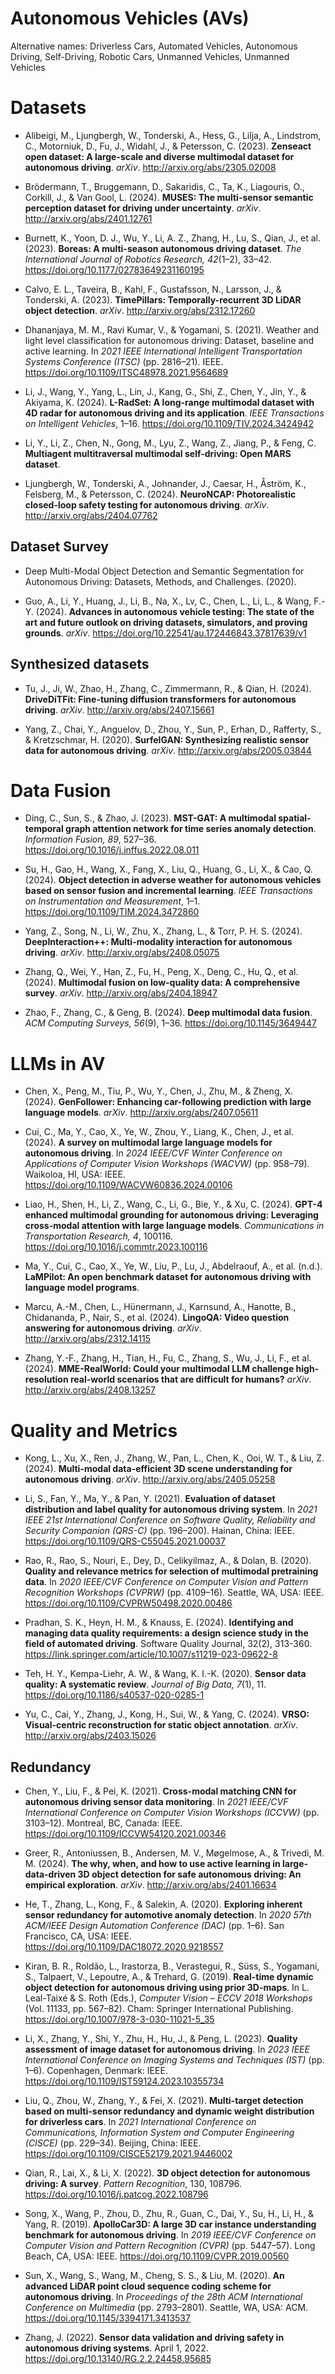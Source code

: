 # Autonomous Vehicles (AVs)
Alternative names: Driverless Cars, Automated Vehicles, Autonomous Driving, Self-Driving, Robotic Cars, Unmanned Vehicles, Unmanned Vehicles

# Datasets

- Alibeigi, M., Ljungbergh, W., Tonderski, A., Hess, G., Lilja, A., Lindstrom, C., Motorniuk, D., Fu, J., Widahl, J., & Petersson, C. (2023). **Zenseact open dataset: A large-scale and diverse multimodal dataset for autonomous driving**. *arXiv*. http://arxiv.org/abs/2305.02008

- Brödermann, T., Bruggemann, D., Sakaridis, C., Ta, K., Liagouris, O., Corkill, J., & Van Gool, L. (2024). **MUSES: The multi-sensor semantic perception dataset for driving under uncertainty**. *arXiv*. http://arxiv.org/abs/2401.12761

- Burnett, K., Yoon, D. J., Wu, Y., Li, A. Z., Zhang, H., Lu, S., Qian, J., et al. (2023). **Boreas: A multi-season autonomous driving dataset**. *The International Journal of Robotics Research, 42*(1–2), 33–42. https://doi.org/10.1177/02783649231160195

- Calvo, E. L., Taveira, B., Kahl, F., Gustafsson, N., Larsson, J., & Tonderski, A. (2023). **TimePillars: Temporally-recurrent 3D LiDAR object detection**. *arXiv*. http://arxiv.org/abs/2312.17260

- Dhananjaya, M. M., Ravi Kumar, V., & Yogamani, S. (2021). Weather and light level classification for autonomous driving: Dataset, baseline and active learning. In *2021 IEEE International Intelligent Transportation Systems Conference (ITSC)* (pp. 2816–21). IEEE. https://doi.org/10.1109/ITSC48978.2021.9564689

- Li, J., Wang, Y., Yang, L., Lin, J., Kang, G., Shi, Z., Chen, Y., Jin, Y., & Akiyama, K. (2024). **L-RadSet: A long-range multimodal dataset with 4D radar for autonomous driving and its application**. *IEEE Transactions on Intelligent Vehicles*, 1–16. https://doi.org/10.1109/TIV.2024.3424942

- Li, Y., Li, Z., Chen, N., Gong, M., Lyu, Z., Wang, Z., Jiang, P., & Feng, C. **Multiagent multitraversal multimodal self-driving: Open MARS dataset**. 

- Ljungbergh, W., Tonderski, A., Johnander, J., Caesar, H., Åström, K., Felsberg, M., & Petersson, C. (2024). **NeuroNCAP: Photorealistic closed-loop safety testing for autonomous driving**. *arXiv*. http://arxiv.org/abs/2404.07762


## Dataset Survey

- Deep Multi-Modal Object Detection and Semantic Segmentation for Autonomous Driving: Datasets, Methods, and Challenges. (2020). 

- Guo, A., Li, Y., Huang, J., Li, B., Na, X., Lv, C., Chen, L., Li, L., & Wang, F.-Y. (2024). **Advances in autonomous vehicle testing: The state of the art and future outlook on driving datasets, simulators, and proving grounds**. *arXiv*. https://doi.org/10.22541/au.172446843.37817639/v1


## Synthesized datasets

- Tu, J., Ji, W., Zhao, H., Zhang, C., Zimmermann, R., & Qian, H. (2024). **DriveDiTFit: Fine-tuning diffusion transformers for autonomous driving**. *arXiv*. http://arxiv.org/abs/2407.15661

- Yang, Z., Chai, Y., Anguelov, D., Zhou, Y., Sun, P., Erhan, D., Rafferty, S., & Kretzschmar, H. (2020). **SurfelGAN: Synthesizing realistic sensor data for autonomous driving**. *arXiv*. http://arxiv.org/abs/2005.03844


# Data Fusion

- Ding, C., Sun, S., & Zhao, J. (2023). **MST-GAT: A multimodal spatial-temporal graph attention network for time series anomaly detection**. *Information Fusion, 89*, 527–36. https://doi.org/10.1016/j.inffus.2022.08.011

- Su, H., Gao, H., Wang, X., Fang, X., Liu, Q., Huang, G., Li, X., & Cao, Q. (2024). **Object detection in adverse weather for autonomous vehicles based on sensor fusion and incremental learning**. *IEEE Transactions on Instrumentation and Measurement*, 1–1. https://doi.org/10.1109/TIM.2024.3472860

- Yang, Z., Song, N., Li, W., Zhu, X., Zhang, L., & Torr, P. H. S. (2024). **DeepInteraction++: Multi-modality interaction for autonomous driving**. *arXiv*. http://arxiv.org/abs/2408.05075

- Zhang, Q., Wei, Y., Han, Z., Fu, H., Peng, X., Deng, C., Hu, Q., et al. (2024). **Multimodal fusion on low-quality data: A comprehensive survey**. *arXiv*. http://arxiv.org/abs/2404.18947

- Zhao, F., Zhang, C., & Geng, B. (2024). **Deep multimodal data fusion**. *ACM Computing Surveys, 56*(9), 1–36. https://doi.org/10.1145/3649447

# LLMs in AV

- Chen, X., Peng, M., Tiu, P., Wu, Y., Chen, J., Zhu, M., & Zheng, X. (2024). **GenFollower: Enhancing car-following prediction with large language models**. *arXiv*. http://arxiv.org/abs/2407.05611

- Cui, C., Ma, Y., Cao, X., Ye, W., Zhou, Y., Liang, K., Chen, J., et al. (2024). **A survey on multimodal large language models for autonomous driving**. In *2024 IEEE/CVF Winter Conference on Applications of Computer Vision Workshops (WACVW)* (pp. 958–79). Waikoloa, HI, USA: IEEE. https://doi.org/10.1109/WACVW60836.2024.00106

- Liao, H., Shen, H., Li, Z., Wang, C., Li, G., Bie, Y., & Xu, C. (2024). **GPT-4 enhanced multimodal grounding for autonomous driving: Leveraging cross-modal attention with large language models**. *Communications in Transportation Research, 4*, 100116. https://doi.org/10.1016/j.commtr.2023.100116

- Ma, Y., Cui, C., Cao, X., Ye, W., Liu, P., Lu, J., Abdelraouf, A., et al. (n.d.). **LaMPilot: An open benchmark dataset for autonomous driving with language model programs**. 

- Marcu, A.-M., Chen, L., Hünermann, J., Karnsund, A., Hanotte, B., Chidananda, P., Nair, S., et al. (2024). **LingoQA: Video question answering for autonomous driving**. *arXiv*. http://arxiv.org/abs/2312.14115

- Zhang, Y.-F., Zhang, H., Tian, H., Fu, C., Zhang, S., Wu, J., Li, F., et al. (2024). **MME-RealWorld: Could your multimodal LLM challenge high-resolution real-world scenarios that are difficult for humans?** *arXiv*. http://arxiv.org/abs/2408.13257


# Quality and Metrics

- Kong, L., Xu, X., Ren, J., Zhang, W., Pan, L., Chen, K., Ooi, W. T., & Liu, Z. (2024). **Multi-modal data-efficient 3D scene understanding for autonomous driving**. *arXiv*. http://arxiv.org/abs/2405.05258

- Li, S., Fan, Y., Ma, Y., & Pan, Y. (2021). **Evaluation of dataset distribution and label quality for autonomous driving system**. In *2021 IEEE 21st International Conference on Software Quality, Reliability and Security Companion (QRS-C)* (pp. 196–200). Hainan, China: IEEE. https://doi.org/10.1109/QRS-C55045.2021.00037

- Rao, R., Rao, S., Nouri, E., Dey, D., Celikyilmaz, A., & Dolan, B. (2020). **Quality and relevance metrics for selection of multimodal pretraining data**. In *2020 IEEE/CVF Conference on Computer Vision and Pattern Recognition Workshops (CVPRW)* (pp. 4109–16). Seattle, WA, USA: IEEE. https://doi.org/10.1109/CVPRW50498.2020.00486

- Pradhan, S. K., Heyn, H. M., & Knauss, E. (2024). **Identifying and managing data quality requirements: a design science study in the field of automated driving**. Software Quality Journal, 32(2), 313-360. https://link.springer.com/article/10.1007/s11219-023-09622-8

- Teh, H. Y., Kempa-Liehr, A. W., & Wang, K. I.-K. (2020). **Sensor data quality: A systematic review**. *Journal of Big Data, 7*(1), 11. https://doi.org/10.1186/s40537-020-0285-1

- Yu, C., Cai, Y., Zhang, J., Kong, H., Sui, W., & Yang, C. (2024). **VRSO: Visual-centric reconstruction for static object annotation**. *arXiv*. http://arxiv.org/abs/2403.15026


## Redundancy

- Chen, Y., Liu, F., & Pei, K. (2021). **Cross-modal matching CNN for autonomous driving sensor data monitoring**. In *2021 IEEE/CVF International Conference on Computer Vision Workshops (ICCVW)* (pp. 3103–12). Montreal, BC, Canada: IEEE. https://doi.org/10.1109/ICCVW54120.2021.00346

- Greer, R., Antoniussen, B., Andersen, M. V., Møgelmose, A., & Trivedi, M. M. (2024). **The why, when, and how to use active learning in large-data-driven 3D object detection for safe autonomous driving: An empirical exploration**. *arXiv*. http://arxiv.org/abs/2401.16634

- He, T., Zhang, L., Kong, F., & Salekin, A. (2020). **Exploring inherent sensor redundancy for automotive anomaly detection**. In *2020 57th ACM/IEEE Design Automation Conference (DAC)* (pp. 1–6). San Francisco, CA, USA: IEEE. https://doi.org/10.1109/DAC18072.2020.9218557

- Kiran, B. R., Roldão, L., Irastorza, B., Verastegui, R., Süss, S., Yogamani, S., Talpaert, V., Lepoutre, A., & Trehard, G. (2019). **Real-time dynamic object detection for autonomous driving using prior 3D-maps**. In L. Leal-Taixé & S. Roth (Eds.), *Computer Vision – ECCV 2018 Workshops* (Vol. 11133, pp. 567–82). Cham: Springer International Publishing. https://doi.org/10.1007/978-3-030-11021-5_35

- Li, X., Zhang, Y., Shi, Y., Zhu, H., Hu, J., & Peng, L. (2023). **Quality assessment of image dataset for autonomous driving**. In *2023 IEEE International Conference on Imaging Systems and Techniques (IST)* (pp. 1–6). Copenhagen, Denmark: IEEE. https://doi.org/10.1109/IST59124.2023.10355734

- Liu, Q., Zhou, W., Zhang, Y., & Fei, X. (2021). **Multi-target detection based on multi-sensor redundancy and dynamic weight distribution for driverless cars**. In *2021 International Conference on Communications, Information System and Computer Engineering (CISCE)* (pp. 229–34). Beijing, China: IEEE. https://doi.org/10.1109/CISCE52179.2021.9446002

- Qian, R., Lai, X., & Li, X. (2022). **3D object detection for autonomous driving: A survey**. *Pattern Recognition*, 130, 108796. https://doi.org/10.1016/j.patcog.2022.108796

- Song, X., Wang, P., Zhou, D., Zhu, R., Guan, C., Dai, Y., Su, H., Li, H., & Yang, R. (2019). **ApolloCar3D: A large 3D car instance understanding benchmark for autonomous driving**. In *2019 IEEE/CVF Conference on Computer Vision and Pattern Recognition (CVPR)* (pp. 5447–57). Long Beach, CA, USA: IEEE. https://doi.org/10.1109/CVPR.2019.00560

- Sun, X., Wang, S., Wang, M., Cheng, S. S., & Liu, M. (2020). **An advanced LiDAR point cloud sequence coding scheme for autonomous driving**. In *Proceedings of the 28th ACM International Conference on Multimedia* (pp. 2793–2801). Seattle, WA, USA: ACM. https://doi.org/10.1145/3394171.3413537

- Zhang, J. (2022). **Sensor data validation and driving safety in autonomous driving systems**. April 1, 2022. https://doi.org/10.13140/RG.2.2.24458.95685







